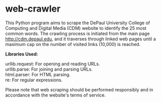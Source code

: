 # web-crawler

This Python program aims to scrape the DePaul University College of Computing and Digital Media (CDM) website to identify the 25 most common words. The crawling process is initiated from the main page http://cdm.depaul.edu, and it traverses through linked web pages until a maximum cap on the number of visited links (10,000) is reached.

**Libraries Used:**

urllib.request: For opening and reading URLs. <br />
urllib.parse: For joining and parsing URLs. <br />
html.parser: For HTML parsing. <br />
re: For regular expressions.

Please note that web scraping should be performed responsibly and in accordance with the website's terms of service.
